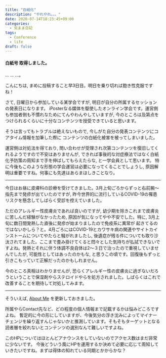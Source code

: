 ```yaml
---
title: "白紙化"
description: "やれやれ。。。"
date: 2020-07-14T18:23:45+09:00
categories:
  - 気まま日記
tags:
  - Conference
  - life
draft: false
---
```


#### 白紙号 取得しました。






... ... ...。



こんにちは, まめに投稿すること早3日目。明日を乗り切れば飽き性克服ですね！

<!--more-->

さて, 日曜日から参加している某学会ですが, 明日が自分の所属するセッションの発表日になります。
iPosterなる媒体を駆使したオンライン学会です。運営側も参加者側も不慣れなためにてんやわんやしていますが,
今のところは及第点をつけられるくらいに十分なコンテンツを授受できていると思います。

そうは言ってもトラブルは絶えないもので, 今しがた自分の発表コンテンツにコアタイム情報を加筆した際に
コンテンツの白紙化被害を被ってしまいました。

運営側は対処法を得ており, 問い合わせが受理され次第コンテンツを復旧してくれるようですので不安はありませんが,
できれば事後的な対症療法ではなく白紙化予防策の周知まで手を伸ばしてもらえたらな, と一学会員として思います。
特に今後もこのような形態の学会運営は必要になってくることでしょうし, 原因解明は重要ですね。何事にも先達はあらまほしきことなり。


___

今日はお昼に皮膚科の診療を受けてきました。3月上旬ごろからずっと右前腕〜指先まで発疹が出ていたのですが,
昨今世界的に流行しているCOVID-19の罹患リスクを懸念してしばらく受診を控えていました。

ただのアレルギー性皮膚炎であれば良いのですが, 幼少期を除きこれまで皮膚炎に苦しんだ経験がなかったため,
原因が気になってやや不安でした。特に, 3月上旬に数日間発熱した直後に発疹が始まりましたので免疫系に異常が
起きてるのではないかしら？と。4月ごろにはCOVID-19とカワサキ病の関連やサイトカインストームについてやたらと騒がれましたし, 後遺症が残る件についても取り沙汰されてました。ここまで畳み掛けてくると悶々とした気持ちが払拭できないですよね。発熱とそれに伴う体調不良自体は2〜３日で治ったので重視していませんでしたが, 可能性としてはあったのかもな, と思うこの頃です。回復後もずっと引きこもっていて正解だったのかもしれません。

今のところ真相はわかりませんが, 恐らくアレルギー性の皮膚炎に過ぎないだろうということで保湿剤やらステロイドやらを処方されました。しばらくはこれで改善することを期待して対処してみます。

___

そういえば, [About Me](https://yuyahamaguchi.github.io/basic/about/) を更新しておきました。

所属やらContact先など、どの程度の個人情報まで記載するかは悩みどころですよね。
暫定的に今の形にしていますが、今後気分の浮き沈みによってマイナーチェンジを繰り返すんじゃないかと推測しています。そもそもターゲットとなる読者層を絞れないとコンテンツの選別なんて難しいですよね。

このHPについてはほとんどアナウンスをしていないのでアクセス数はまだ非常に少ないです。
今後どういう風にHPを運用するか決めて必要に応じて周知していきたいですね。まずは得体の知れている同期とかからかな？
